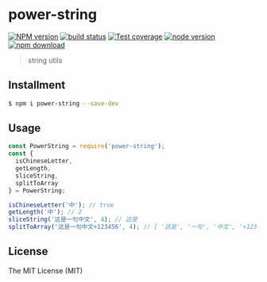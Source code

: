 # power-string

[![NPM version][npm-image]][npm-url]
[![build status][travis-image]][travis-url]
[![Test coverage][coveralls-image]][coveralls-url]
[![node version][node-image]][node-url]
[![npm download][download-image]][download-url]

[npm-image]: https://img.shields.io/npm/v/power-string.svg?style=flat-square
[npm-url]: https://npmjs.org/package/power-string
[travis-image]: https://img.shields.io/travis/xudafeng/power-string.svg?style=flat-square
[travis-url]: https://travis-ci.org/xudafeng/power-string
[coveralls-image]: https://img.shields.io/coveralls/xudafeng/power-string.svg?style=flat-square
[coveralls-url]: https://coveralls.io/r/xudafeng/power-string?branch=master
[node-image]: https://img.shields.io/badge/node.js-%3E=_8-green.svg?style=flat-square
[node-url]: http://nodejs.org/download/
[download-image]: https://img.shields.io/npm/dm/power-string.svg?style=flat-square
[download-url]: https://npmjs.org/package/power-string

> string utils

## Installment

```bash
$ npm i power-string --save-dev
```

## Usage

```javascript
const PowerString = require('power-string');
const {
  isChineseLetter,
  getLength,
  sliceString,
  splitToArray
} = PowerString;

isChineseLetter('中'); // true
getLength('中'); // 2
sliceString('这是一句中文', 4); // 这是
splitToArray('这是一句中文+123456', 4); // [ '这是', '一句', '中文', '+123', '456' ]
```

## License

The MIT License (MIT)
